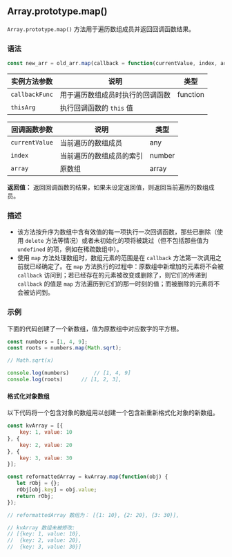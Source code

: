 ## Array.prototype.map()

`Array.prototype.map()` 方法用于遍历数组成员并返回回调函数结果。

### 语法

```js
const new_arr = old_arr.map(callback = function(currentValue, index, array){} [, thisArg])
```

| 实例方法参数   | 说明                             | 类型     |
| -------------- | -------------------------------- | -------- |
| `callbackFunc` | 用于遍历数组成员时执行的回调函数 | function |
| `thisArg`      | 执行回调函数的 `this` 值         |          |

| 回调函数参数   | 说明                     | 类型   |
| -------------- | ------------------------ | ------ |
| `currentValue` | 当前遍历的数组成员       | any    |
| `index`        | 当前遍历的数组成员的索引 | number |
| `array`        | 原数组                   | array  |

**返回值：** 返回回调函数的结果，如果未设定返回值，则返回当前遍历的数组成员。

### 描述

- 该方法按升序为数组中含有效值的每一项执行一次回调函数，那些已删除（使用 `delete` 方法等情况）或者未初始化的项将被跳过（但不包括那些值为 `undefined` 的项，例如在稀疏数组中）。
- 使用 `map` 方法处理数组时，数组元素的范围是在 `callback` 方法第一次调用之前就已经确定了。在 `map` 方法执行的过程中：原数组中新增加的元素将不会被 `callback` 访问到；若已经存在的元素被改变或删除了，则它们的传递到 `callback` 的值是 `map` 方法遍历到它们的那一时刻的值；而被删除的元素将不会被访问到。

### 示例

下面的代码创建了一个新数组，值为原数组中对应数字的平方根。

```js
const numbers = [1, 4, 9];
const roots = numbers.map(Math.sqrt);

// Math.sqrt(x)

console.log(numbers)		// [1, 4, 9]
console.log(roots)		// [1, 2, 3],
```

#### 格式化对象数组

以下代码将一个包含对象的数组用以创建一个包含新重新格式化对象的新数组。

```js
const kvArray = [{
    key: 1, value: 10
}, {
    key: 2, value: 20
}, {
    key: 3, value: 30
}];

const reformattedArray = kvArray.map(function(obj) { 
   let rObj = {};
   rObj[obj.key] = obj.value;
   return rObj;
});

// reformattedArray 数组为： [{1: 10}, {2: 20}, {3: 30}], 

// kvArray 数组未被修改: 
// [{key: 1, value: 10}, 
//  {key: 2, value: 20}, 
//  {key: 3, value: 30}]
```
